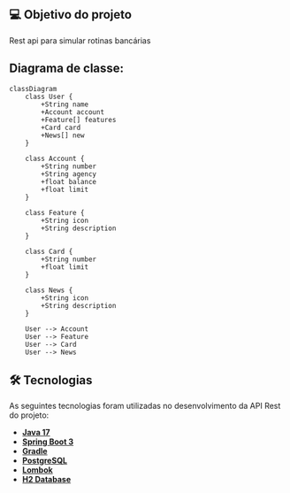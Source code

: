 ## 💻 Objetivo do projeto

Rest api para simular rotinas bancárias

## Diagrama de classe:
```mermaid
classDiagram
    class User {
        +String name
        +Account account
        +Feature[] features
        +Card card
        +News[] new
    }

    class Account {
        +String number
        +String agency
        +float balance
        +float limit
    }

    class Feature {
        +String icon
        +String description
    }

    class Card {
        +String number
        +float limit
    }

    class News {
        +String icon
        +String description
    }

    User --> Account
    User --> Feature
    User --> Card
    User --> News
```


## 🛠 Tecnologias

As seguintes tecnologias foram utilizadas no desenvolvimento da API Rest do projeto:

- **[Java 17](https://www.oracle.com/java)**
- **[Spring Boot 3](https://spring.io/projects/spring-boot)**
- **[Gradle](https://gradle.org/)**
- **[PostgreSQL](https://www.postgresql.org/)**
- **[Lombok](https://projectlombok.org)**
- **[H2 Database](com.h2database)**
